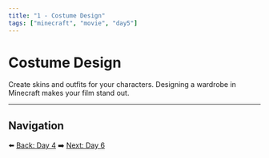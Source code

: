 ```yaml
---
title: "1 - Costume Design"
tags: ["minecraft", "movie", "day5"]
---
```

# Costume Design

Create skins and outfits for your characters. Designing a wardrobe in Minecraft makes your film stand out.

---

## Navigation

⬅️ [Back: Day 4](/minecraft_movie_course/Day-4/00_storyboards)
➡️ [Next: Day 6](/minecraft_movie_course/Day-6/00_filming_part1)
